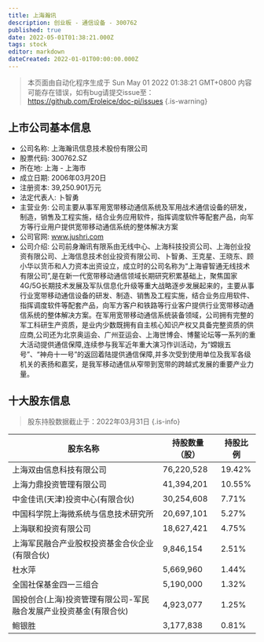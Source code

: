 ```yaml
---
title: 上海瀚讯
description: 创业板 - 通信设备 - 300762
published: true
date: 2022-05-01T01:38:21.000Z
tags: stock
editor: markdown
dateCreated: 2022-01-01T00:00:00.000Z
---
```


> 本页面由自动化程序生成于 Sun May 01 2022 01:38:21 GMT+0800
> 内容可能存在错误，如有bug请提交issue至：https://github.com/Eroleice/doc-pi/issues
{.is-warning}

## 上市公司基本信息
- 公司名称: 上海瀚讯信息技术股份有限公司
- 股票代码: 300762.SZ
- 所在地: 上海 - 上海市
- 成立日期: 2006年03月20日
- 注册资本: 39,250.901万元
- 法定代表人: 卜智勇
- 主营业务: 公司主要从事军用宽带移动通信系统及军用战术通信设备的研发，制造，销售及工程实施，结合业务应用软件，指挥调度软件等配套产品，向军方等行业用户提供宽带移动通信系统的整体解决方案
- 公司官网: www.jushri.com
- 公司介绍: 公司前身瀚讯有限系由无线中心、上海科技投资公司、上海创业投资有限公司、上海信息技术创业投资有限公司、卜智勇、王克星、王晓东、顾小华以货币和人力资本出资设立，成立时的公司名称为“上海睿智通无线技术有限公司”,是在新一代宽带移动通信领域长期研究积累基础上，聚焦国家4G/5G长期技术发展及军队信息化升级等重大战略逐步发展起来的，主要从事行业宽带移动通信设备的研发、制造、销售及工程实施，结合业务应用软件、指挥调度软件等配套产品，向军方客户和铁路等行业客户提供行业宽带移动通信系统的整体解决方案。在军用宽带移动通信系统装备领域，公司拥有完整的军工科研生产资质，是业内少数既拥有自主核心知识产权又具备完整资质的供应商,公司还为北京奥运会、广州亚运会、上海世博会、博鳌论坛等一系列的重大活动提供通信保障,连续参与我军近年重大演习作训活动，为“嫦娥五号”、“神舟十一号”的返回着陆提供通信保障,并多次受到使用单位及我军各级机关的表扬和嘉奖，是我军移动通信从窄带到宽带的跨越式发展的重要产业力量。


## 十大股东信息
> 股东持股数据截止于：2022年03月31日
{.is-info}

| 股东名称 | 持股数量（股） | 持股比例 |
| --- | --- | --- |
| 上海双由信息科技有限公司 | 76,220,528 | 19.42% |
| 上海力鼎投资管理有限公司 | 41,394,201 | 10.55% |
| 中金佳讯(天津)投资中心(有限合伙) | 30,254,608 | 7.71% |
| 中国科学院上海微系统与信息技术研究所 | 20,697,101 | 5.27% |
| 上海联和投资有限公司 | 18,627,421 | 4.75% |
| 上海军民融合产业股权投资基金合伙企业(有限合伙) | 9,846,154 | 2.51% |
| 杜水萍 | 5,669,960 | 1.44% |
| 全国社保基金四一三组合 | 5,190,000 | 1.32% |
| 国投创合(上海)投资管理有限公司-军民融合发展产业投资基金(有限合伙) | 4,923,077 | 1.25% |
| 鲍银胜 | 3,177,838 | 0.81% |




